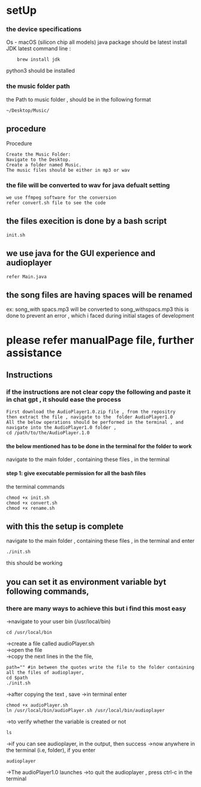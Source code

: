 # setUp

### the device specifications
Os - macOS (silicon chip all models)
java package should be latest 
install JDK latest
command line :
```
	brew install jdk
```
python3 should be installed
### the music folder path
the Path to music folder , should be in the following format
```
~/Desktop/Music/
```
## procedure
Procedure
```
Create the Music Folder:
Navigate to the Desktop.
Create a folder named Music.
The music files should be either in mp3 or wav
```

### the file will be converted to wav for java defualt setting
	we use ffmpeg software for the conversion
	refer convert.sh file to see the code


## the files execition is done by a bash script
	init.sh 
## we use java for the GUI experience and audioplayer
	refer Main.java
	
## the song files are having spaces will be renamed
ex: song_with spacs.mp3 will be converted to song_withspacs.mp3
	this is done to prevent an error , which i faced during initial stages of development
	
# please refer manualPage file, further assistance

## Instructions
### if the instructions are not clear copy the following and paste it in chat gpt , it should ease the process
```
First download the AudioPlayer1.0.zip file , from the repositry
then extract the file , navigate to the  folder AudioPlayer1.0
All the below operations should be performed in the terminal , and navigate into the AudioPlayer1.0 folder ,
cd /path/to/the/AudioPlayer.1.0
```
#### the below mentioned has to be done in the terminal for the folder to work

navigate to the main folder , containing these files , in the terminal

#### step 1: give executable permission for all the bash files


the terminal commands
```
chmod +x init.sh 
chmod +x convert.sh
chmod +x rename.sh
```

## with this the setup is complete


navigate to the main folder , containing these files , in the terminal
and enter
```
./init.sh

```
this should be working


## you can set it as environment variable byt following commands,

### there are many ways to achieve this but i find this most easy

\->navigate to your user bin (/usr/local/bin)  
```
cd /usr/local/bin
```
\->create a file called audioPlayer.sh  
\->open the file  
\->copy the next lines in the the file,  
```
path="" #in between the quotes write the file to the folder containing all the files of audioplayer,
cd $path
./init.sh
```
->after copying the text , save
->in terminal enter
```
chmod +x audioPlayer.sh
ln /usr/local/bin/audioPlayer.sh /usr/local/bin/audioplayer
```
->to verify whether the variable is created or not 
```
ls
```
->if you can see audioplayer, in the output, then success
->now anywhere in the terminal (i.e, folder), if you enter 
```
audioplayer
```
->The audioPlayer1.0 launches
->to quit the audioplayer , press ctrl-c in the terminal

